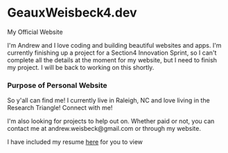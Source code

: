 # GeauxWeisbeck4.dev
My Official Website

I'm Andrew and I love coding and building beautiful websites and apps. 
I'm currently finishing up a project for a Section4 Innovation Sprint, 
so I can't complete all the details at the moment for my website,
but I need to finish my project. I will be back to working on this shortly.


<h3>Purpose of Personal Website</h3>
<p>So y'all can find me! I currently live in Raleigh, NC and love 
  living in the Research Triangle! Connect with me!<p>
<p>I'm also looking for projects to help out on. Whether paid or not, 
  you can contact me at andrew.weisbeck@gmail.com or through my website.</p>
 <p>I have included my resume <a href="andrewresumecv2022.pdf">here</a> for you to view</p>

